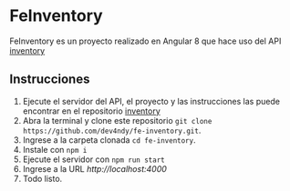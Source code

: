 # FeInventory
FeInventory es un proyecto realizado en Angular 8 que hace uso del API [inventory](https://github.com/dev4ndy/inventory)

## Instrucciones
1. Ejecute el servidor del API, el proyecto y las instrucciones las puede encontrar en el repositorio [inventory](https://github.com/dev4ndy/inventory)
2. Abra la terminal y clone este repositorio  `git clone https://github.com/dev4ndy/fe-inventory.git`.
3. Ingrese a la carpeta clonada  `cd fe-inventory`.
4. Instale con `npm i`
5. Ejecute el servidor con `npm run start`
6. Ingrese a la URL *http://localhost:4000*
7. Todo listo.
